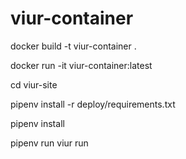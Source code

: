 # viur-container

docker build -t viur-container .

docker run -it viur-container:latest

cd viur-site

pipenv install -r deploy/requirements.txt 

pipenv install

pipenv run viur run

